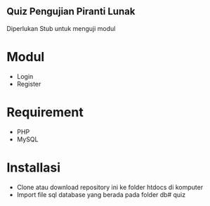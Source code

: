 ## Quiz Pengujian Piranti Lunak 

Diperlukan Stub untuk menguji modul

# Modul #

- Login
- Register

# Requirement #

- PHP
- MySQL

# Installasi #

- Clone atau download repository ini ke folder htdocs di komputer
- Import file sql database yang berada pada folder db#   q u i z  
 